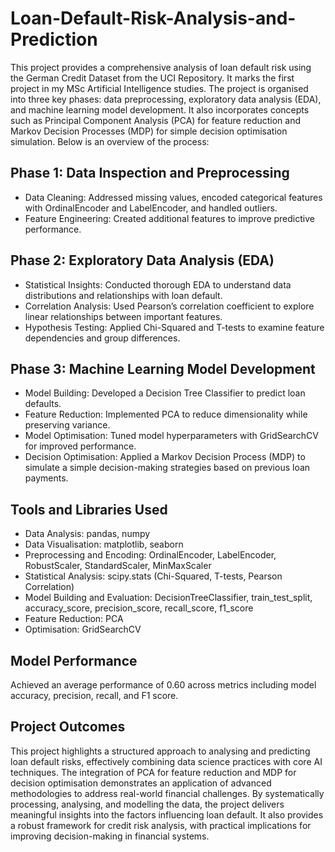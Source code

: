 # Loan-Default-Risk-Analysis-and-Prediction
This project provides a comprehensive analysis of loan default risk using the German Credit Dataset from the UCI Repository. It marks the first project in my MSc Artificial Intelligence studies. The project is organised into three key phases: data preprocessing, exploratory data analysis (EDA), and machine learning model development. It also incorporates concepts such as Principal Component Analysis (PCA) for feature reduction and Markov Decision Processes (MDP) for simple decision optimisation simulation. Below is an overview of the process:

## Phase 1: Data Inspection and Preprocessing
- Data Cleaning: Addressed missing values, encoded categorical features with OrdinalEncoder and LabelEncoder, and handled outliers.
- Feature Engineering: Created additional features to improve predictive performance.
 
## Phase 2: Exploratory Data Analysis (EDA)
- Statistical Insights: Conducted thorough EDA to understand data distributions and relationships with loan default.
- Correlation Analysis: Used Pearson’s correlation coefficient to explore linear relationships between important features.
- Hypothesis Testing: Applied Chi-Squared and T-tests to examine feature dependencies and group differences.

## Phase 3: Machine Learning Model Development
- Model Building: Developed a Decision Tree Classifier to predict loan defaults.
- Feature Reduction: Implemented PCA to reduce dimensionality while preserving variance.
- Model Optimisation: Tuned model hyperparameters with GridSearchCV for improved performance.
- Decision Optimisation: Applied a Markov Decision Process (MDP) to simulate a simple decision-making strategies based on previous loan payments.

## Tools and Libraries Used
- Data Analysis: pandas, numpy
- Data Visualisation: matplotlib, seaborn
- Preprocessing and Encoding: OrdinalEncoder, LabelEncoder, RobustScaler, StandardScaler, MinMaxScaler
- Statistical Analysis: scipy.stats (Chi-Squared, T-tests, Pearson Correlation)
- Model Building and Evaluation: DecisionTreeClassifier, train_test_split, accuracy_score, precision_score, recall_score, f1_score
- Feature Reduction: PCA
- Optimisation: GridSearchCV

## Model Performance
Achieved an average performance of 0.60 across metrics including model accuracy, precision, recall, and F1 score.
  
## Project Outcomes
This project highlights a structured approach to analysing and predicting loan default risks, effectively combining data science practices with core AI techniques. The integration of PCA for feature reduction and MDP for decision optimisation demonstrates an application of advanced methodologies to address real-world financial challenges. By systematically processing, analysing, and modelling the data, the project delivers meaningful insights into the factors influencing loan default. It also provides a robust framework for credit risk analysis, with practical implications for improving decision-making in financial systems.
